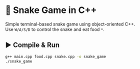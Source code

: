 # 🐍 Snake Game in C++

Simple terminal-based snake game using object-oriented C++.  
Use `W/A/S/D` to control the snake and eat food `*`.

## ▶️ Compile & Run

```bash
g++ main.cpp food.cpp snake.cpp -o snake_game
./snake_game
